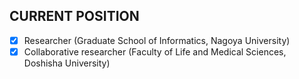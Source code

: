 ## CURRENT POSITION
- [x] Researcher (Graduate School of Informatics, Nagoya University)
- [x] Collaborative researcher (Faculty of Life and Medical Sciences, Doshisha University)